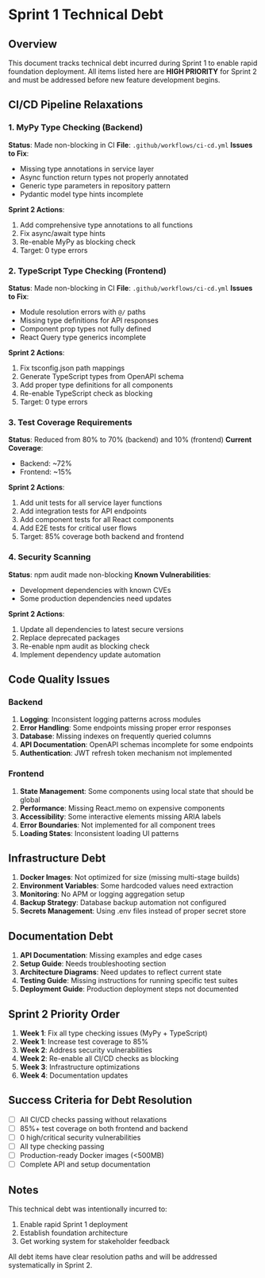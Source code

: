 # Sprint 1 Technical Debt

## Overview

This document tracks technical debt incurred during Sprint 1 to enable rapid foundation deployment. All items listed here are **HIGH PRIORITY** for Sprint 2 and must be addressed before new feature development begins.

## CI/CD Pipeline Relaxations

### 1. MyPy Type Checking (Backend)

**Status**: Made non-blocking in CI
**File**: `.github/workflows/ci-cd.yml`
**Issues to Fix**:

- Missing type annotations in service layer
- Async function return types not properly annotated
- Generic type parameters in repository pattern
- Pydantic model type hints incomplete

**Sprint 2 Actions**:

1. Add comprehensive type annotations to all functions
2. Fix async/await type hints
3. Re-enable MyPy as blocking check
4. Target: 0 type errors

### 2. TypeScript Type Checking (Frontend)

**Status**: Made non-blocking in CI
**File**: `.github/workflows/ci-cd.yml`
**Issues to Fix**:

- Module resolution errors with `@/` paths
- Missing type definitions for API responses
- Component prop types not fully defined
- React Query type generics incomplete

**Sprint 2 Actions**:

1. Fix tsconfig.json path mappings
2. Generate TypeScript types from OpenAPI schema
3. Add proper type definitions for all components
4. Re-enable TypeScript check as blocking
5. Target: 0 type errors

### 3. Test Coverage Requirements

**Status**: Reduced from 80% to 70% (backend) and 10% (frontend)
**Current Coverage**:

- Backend: ~72%
- Frontend: ~15%

**Sprint 2 Actions**:

1. Add unit tests for all service layer functions
2. Add integration tests for API endpoints
3. Add component tests for all React components
4. Add E2E tests for critical user flows
5. Target: 85% coverage both backend and frontend

### 4. Security Scanning

**Status**: npm audit made non-blocking
**Known Vulnerabilities**:

- Development dependencies with known CVEs
- Some production dependencies need updates

**Sprint 2 Actions**:

1. Update all dependencies to latest secure versions
2. Replace deprecated packages
3. Re-enable npm audit as blocking check
4. Implement dependency update automation

## Code Quality Issues

### Backend

1. **Logging**: Inconsistent logging patterns across modules
2. **Error Handling**: Some endpoints missing proper error responses
3. **Database**: Missing indexes on frequently queried columns
4. **API Documentation**: OpenAPI schemas incomplete for some endpoints
5. **Authentication**: JWT refresh token mechanism not implemented

### Frontend

1. **State Management**: Some components using local state that should be global
2. **Performance**: Missing React.memo on expensive components
3. **Accessibility**: Some interactive elements missing ARIA labels
4. **Error Boundaries**: Not implemented for all component trees
5. **Loading States**: Inconsistent loading UI patterns

## Infrastructure Debt

1. **Docker Images**: Not optimized for size (missing multi-stage builds)
2. **Environment Variables**: Some hardcoded values need extraction
3. **Monitoring**: No APM or logging aggregation setup
4. **Backup Strategy**: Database backup automation not configured
5. **Secrets Management**: Using .env files instead of proper secret store

## Documentation Debt

1. **API Documentation**: Missing examples and edge cases
2. **Setup Guide**: Needs troubleshooting section
3. **Architecture Diagrams**: Need updates to reflect current state
4. **Testing Guide**: Missing instructions for running specific test suites
5. **Deployment Guide**: Production deployment steps not documented

## Sprint 2 Priority Order

1. **Week 1**: Fix all type checking issues (MyPy + TypeScript)
2. **Week 1**: Increase test coverage to 85%
3. **Week 2**: Address security vulnerabilities
4. **Week 2**: Re-enable all CI/CD checks as blocking
5. **Week 3**: Infrastructure optimizations
6. **Week 4**: Documentation updates

## Success Criteria for Debt Resolution

- [ ] All CI/CD checks passing without relaxations
- [ ] 85%+ test coverage on both frontend and backend
- [ ] 0 high/critical security vulnerabilities
- [ ] All type checking passing
- [ ] Production-ready Docker images (<500MB)
- [ ] Complete API and setup documentation

## Notes

This technical debt was intentionally incurred to:

1. Enable rapid Sprint 1 deployment
2. Establish foundation architecture
3. Get working system for stakeholder feedback

All debt items have clear resolution paths and will be addressed systematically in Sprint 2.
